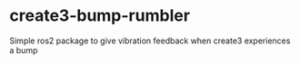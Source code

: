 # create3-bump-rumbler
Simple ros2 package to give vibration feedback when create3 experiences a bump

